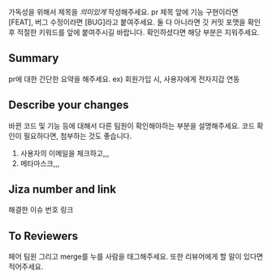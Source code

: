 가독성을 위해서 제목을 *의미있게* 작성해주세요.
pr 제목 앞에 기능 구현이라면 [FEAT], 버그 수정이라면 [BUG]라고 붙여주세요.
둘 다 아니라면 깃 커밋 포맷을 확인 후 적절한 키워드를 앞에 붙여주시길 바랍니다.
확인하셨다면 해당 부분은 지워주세요.

## Summary
pr에 대한 간단한 요약을 해주세요.
ex) 회원가입 시, 사용자에게 전자지갑 연동

## Describe your changes
바뀐 코드 및 기능 등에 대해서 다른 팀원이 확인해야하는 부분을 설명해주세요.
코드 확인이 필요하다면, 첨부하는 것도 좋습니다.
1. 사용자의 이메일을 체크하고,,,
2. 메타마스크,,,


##  Jiza number and link
해결한 이슈 번호 링크

## To Reviewers
페어 팀원 그리고 merge를 누를 사람을 태그해주세요. 또한 리뷰어에게 할 말이 있다면 적어주세요.